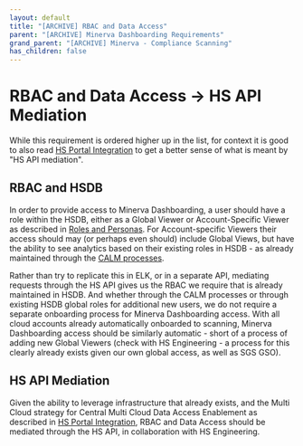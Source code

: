 ```yaml
---
layout: default
title: "[ARCHIVE] RBAC and Data Access"
parent: "[ARCHIVE] Minerva Dashboarding Requirements"
grand_parent: "[ARCHIVE] Minerva - Compliance Scanning"
has_children: false
---
```


# RBAC and Data Access -> HS API Mediation

While this requirement is ordered higher up in the list, for context it is good to also read [HS Portal Integration](hsportalintegration.md) to get a better sense of what is meant by "HS API mediation".

## RBAC and HSDB
In order to provide access to Minerva Dashboarding, a user should have a role within the HSDB, either as a Global Viewer or Account-Specific Viewer as described in [Roles and Personas](rolesandpersonas.md). For Account-specific Viewers their access should may (or perhaps even should) include Global Views, but have the ability to see analytics based on their existing roles in HSDB - as already maintained through the [CALM processes](https://jam4.sapjam.com/groups/rfjLPU42pSuICiflCl7pMp/overview_page/L1SDpSx7aeAY5uOFshC2bK). 

Rather than try to replicate this in ELK, or in a separate API, mediating requests through the HS API gives us the RBAC we require that is already maintained in HSDB. And whether through the CALM processes or through existing HSDB global roles for additional new users, we do not require a separate onboarding process for Minerva Dashboarding access. With all cloud accounts already automatically onboarded to scanning, Minerva Dashboarding access should be similarly automatic - short of a process of adding new Global Viewers (check with HS Engineering - a process for this clearly already exists given our own global access, as well as SGS GSO).

## HS API Mediation
Given the ability to leverage infrastructure that already exists, and the Multi Cloud strategy for Central Multi Cloud Data Access Enablement as described in [HS Portal Integration](hsportalintegration.md), RBAC and Data Access should be mediated through the HS API, in collaboration with HS Engineering.
